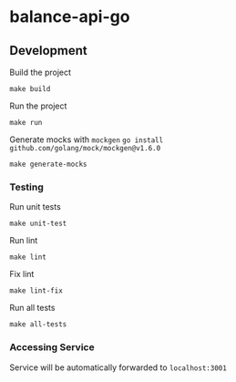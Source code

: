 # balance-api-go

## Development

Build the project

```
make build
```

Run the project

```
make run
```

Generate mocks with `mockgen` 
``go install github.com/golang/mock/mockgen@v1.6.0``

```
make generate-mocks
```

### Testing

Run unit tests

```
make unit-test
```

Run lint

```
make lint
```

Fix lint

```
make lint-fix
```

Run all tests

```
make all-tests
```

### Accessing Service

Service will be automatically forwarded to `localhost:3001`
